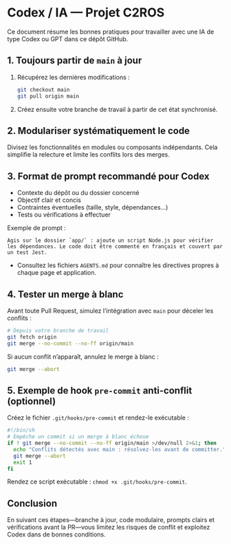 # Codex / IA — Projet C2ROS

Ce document résume les bonnes pratiques pour travailler avec une IA de type Codex ou GPT dans ce dépôt GitHub.

## 1. Toujours partir de `main` à jour

1. Récupérez les dernières modifications :
   ```bash
   git checkout main
   git pull origin main
   ```
2. Créez ensuite votre branche de travail à partir de cet état synchronisé.

## 2. Modulariser systématiquement le code

Divisez les fonctionnalités en modules ou composants indépendants. Cela simplifie la relecture et limite les conflits lors des merges.

## 3. Format de prompt recommandé pour Codex

- Contexte du dépôt ou du dossier concerné
- Objectif clair et concis
- Contraintes éventuelles (taille, style, dépendances…)
- Tests ou vérifications à effectuer

Exemple de prompt :
```
Agis sur le dossier `app/` : ajoute un script Node.js pour vérifier les dépendances. Le code doit être commenté en français et couvert par un test Jest.
```
- Consultez les fichiers `AGENTS.md` pour connaître les directives propres à chaque page et application.


## 4. Tester un merge à blanc

Avant toute Pull Request, simulez l’intégration avec `main` pour déceler les conflits :
```bash
# Depuis votre branche de travail
git fetch origin
git merge --no-commit --no-ff origin/main
```
Si aucun conflit n’apparaît, annulez le merge à blanc :
```bash
git merge --abort
```

## 5. Exemple de hook `pre-commit` anti-conflit (optionnel)

Créez le fichier `.git/hooks/pre-commit` et rendez-le exécutable :
```bash
#!/bin/sh
# Empêche un commit si un merge à blanc échoue
if ! git merge --no-commit --no-ff origin/main >/dev/null 2>&1; then
  echo "Conflits détectés avec main : résolvez-les avant de committer." >&2
  git merge --abort
  exit 1
fi
```

Rendez ce script exécutable : `chmod +x .git/hooks/pre-commit`.

## Conclusion

En suivant ces étapes—branche à jour, code modulaire, prompts clairs et vérifications avant la PR—vous limitez les risques de conflit et exploitez Codex dans de bonnes conditions.
